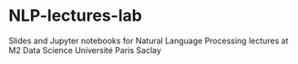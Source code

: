 # NLP-lectures-lab

Slides and Jupyter notebooks for Natural Language Processing lectures at M2 Data Science Université Paris Saclay
